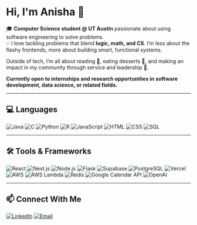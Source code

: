 # Hi, I'm Anisha 👋

🎓 **Computer Science student @ UT Austin** passionate about using software engineering to solve problems.  
💡 I love tackling problems that blend **logic, math, and CS**. I’m less about the flashy frontends, more about building smart, functional systems.  

Outside of tech, I’m all about reading 📖, eating desserts 🍫, and making an impact in my community through service and leadership 🤝. 

**Currently open to internships and research opportunities in software development, data science, or related fields.**

---

## 💻 Languages
![Java](https://img.shields.io/badge/-Java-007396?logo=java&logoColor=white&style=for-the-badge)
![C](https://img.shields.io/badge/-C-A8B9CC?logo=c&logoColor=black&style=for-the-badge)
![Python](https://img.shields.io/badge/-Python-3776AB?logo=python&logoColor=white&style=for-the-badge)
![R](https://img.shields.io/badge/-R-276DC3?logo=r&logoColor=white&style=for-the-badge)
![JavaScript](https://img.shields.io/badge/-JavaScript-F7DF1E?logo=javascript&logoColor=black&style=for-the-badge)
![HTML](https://img.shields.io/badge/-HTML5-E34F26?logo=html5&logoColor=white&style=for-the-badge)
![CSS](https://img.shields.io/badge/-CSS3-1572B6?logo=css3&logoColor=white&style=for-the-badge)
![SQL](https://img.shields.io/badge/-SQL-4479A1?logo=MySQL&logoColor=white&style=for-the-badge)

---

## 🛠 Tools & Frameworks
![React](https://img.shields.io/badge/-React-61DAFB?logo=react&logoColor=black&style=for-the-badge)
![Next.js](https://img.shields.io/badge/-Next.js-000000?logo=nextdotjs&logoColor=white&style=for-the-badge)
![Node.js](https://img.shields.io/badge/-Node.js-339933?logo=nodedotjs&logoColor=white&style=for-the-badge)
![Flask](https://img.shields.io/badge/-Flask-000000?logo=flask&logoColor=white&style=for-the-badge)
![Supabase](https://img.shields.io/badge/-Supabase-3ECF8E?logo=supabase&logoColor=white&style=for-the-badge)
![PostgreSQL](https://img.shields.io/badge/-PostgreSQL-4169E1?logo=postgresql&logoColor=white&style=for-the-badge)
![Vercel](https://img.shields.io/badge/-Vercel-000000?logo=vercel&logoColor=white&style=for-the-badge)
![AWS](https://img.shields.io/badge/-AWS-232F3E?logo=amazonaws&logoColor=white&style=for-the-badge)
![AWS Lambda](https://img.shields.io/badge/-AWS%20Lambda-FF9900?logo=awslambda&logoColor=white&style=for-the-badge)
![Redis](https://img.shields.io/badge/-Redis-DC382D?logo=redis&logoColor=white&style=for-the-badge)
![Google Calendar API](https://img.shields.io/badge/-Google%20Calendar-4285F4?logo=googlecalendar&logoColor=white&style=for-the-badge)
![OpenAI](https://img.shields.io/badge/-OpenAI-412991?logo=openai&logoColor=white&style=for-the-badge)

---

## 📫 Connect With Me
[![LinkedIn](https://img.shields.io/badge/-LinkedIn-0077B5?logo=linkedin&logoColor=white&style=for-the-badge)](www.linkedin.com/in/anisha-b-22617328b/)
[![Email](https://img.shields.io/badge/-Email-D14836?logo=gmail&logoColor=white&style=for-the-badge)](mailto:anishabhaskartorres@gmail.com)
